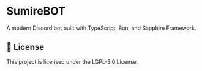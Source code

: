 # SumireBOT 

A modern Discord bot built with TypeScript, Bun, and Sapphire Framework.

## 📄 License

This project is licensed under the LGPL-3.0 License.
